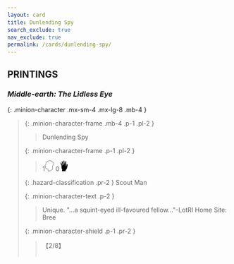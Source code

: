 ```yaml
---
layout: card
title: Dunlending Spy
search_exclude: true
nav_exclude: true
permalink: /cards/dunlending-spy/
---
```


## PRINTINGS


### _Middle-earth: The Lidless Eye_

{: .minion-character .mx-sm-4 .mx-lg-8 .mb-4 }
> {: .minion-character-frame .mb-4 .p-1 .pl-2 }
> > <div class="hazard-mp"></div>
> > <div class="card-name">Dunlending Spy</div>
>
> {: .minion-character-frame .p-1 .pl-2 }
> > 1![](/assets/images/mind.svg) 0![](/assets/images/di.svg)
>
> {: .hazard-classification .pr-2 }
> Scout Man
>
> {: .minion-character-text .p-2 }
> > Unique.   "...a squint-eyed ill-favoured fellow..."-LotRI  Home Site: Bree 
>
> {: .minion-character-shield .p-1 .pr-2 }
> > <div class="card-shield">【2/8】</div>
> > <div class="card-corruption-white">&nbsp;</div>
